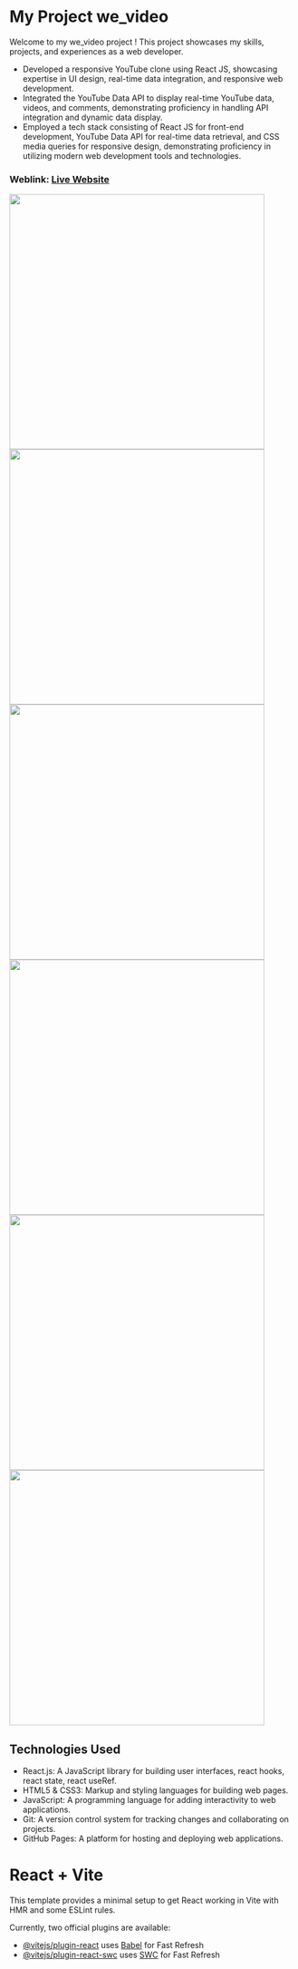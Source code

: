 # My Project we_video
Welcome to my we_video project ! This project showcases my skills, projects, and experiences as a web developer.
- Developed a responsive YouTube clone using React JS, showcasing expertise in UI design, real-time data integration, and responsive web development.
- Integrated the YouTube Data API to display real-time YouTube data, videos, and comments, demonstrating proficiency in handling API integration and dynamic data display.
- Employed a tech stack consisting of React JS for front-end development, YouTube Data API for real-time data retrieval, and CSS media queries for responsive design, 
  demonstrating proficiency in utilizing modern web development tools and technologies.

### Weblink: [Live Website](https://we-video.netlify.app/)


<img width="450px;" src="https://github.com/Mohammed-imran-arif/assets/blob/main/weVideo_photo/Screenshot%20from%202024-06-09%2023-13-33.png"/>
<img width="450px;" src="https://github.com/Mohammed-imran-arif/assets/blob/main/weVideo_photo/Screenshot%20from%202024-06-09%2023-17-17.png"/>
<img width="450px;" src="https://github.com/Mohammed-imran-arif/assets/blob/main/weVideo_photo/Screenshot%20from%202024-06-09%2023-17-48.png"/>
<img width="450px;" src="https://github.com/Mohammed-imran-arif/assets/blob/main/weVideo_photo/Screenshot%20from%202024-06-09%2023-18-01.png"/>
<img width="450px;" src="https://github.com/Mohammed-imran-arif/assets/blob/main/weVideo_photo/Screenshot%20from%202024-06-09%2023-18-29.png"/>
<img width="450px;" src="https://github.com/Mohammed-imran-arif/assets/blob/main/weVideo_photo/Screenshot%20from%202024-06-09%2023-19-31.png"/>

## Technologies Used
- React.js: A JavaScript library for building user interfaces, react hooks, react state, react useRef.
- HTML5 & CSS3: Markup and styling languages for building web pages.
- JavaScript: A programming language for adding interactivity to web applications.
- Git: A version control system for tracking changes and collaborating on projects.
- GitHub Pages: A platform for hosting and deploying web applications.

# React + Vite

This template provides a minimal setup to get React working in Vite with HMR and some ESLint rules.

Currently, two official plugins are available:

- [@vitejs/plugin-react](https://github.com/vitejs/vite-plugin-react/blob/main/packages/plugin-react/README.md) uses [Babel](https://babeljs.io/) for Fast Refresh
- [@vitejs/plugin-react-swc](https://github.com/vitejs/vite-plugin-react-swc) uses [SWC](https://swc.rs/) for Fast Refresh
